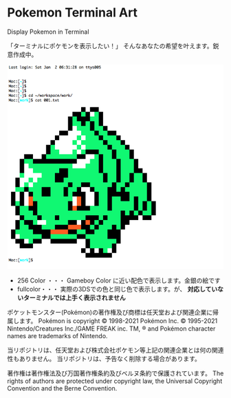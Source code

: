# Pokemon Terminal Art

Display Pokemon in Terminal

「ターミナルにポケモンを表示したい！」
そんなあなたの希望を叶えます。鋭意作成中。

![Screen Shot](https://raw.githubusercontent.com/shinya/image-storage/master/pokemon-terminal-art/ss.png)

* 256 Color ・・・ Gameboy Color に近い配色で表示します。金銀の絵です
* fullcolor・・・ 実際の3DSでの色と同じ色で表示します。が、 **対応していないターミナルでは上手く表示されません**


ポケットモンスター(Pokémon)の著作権及び商標は任天堂および関連企業に帰属します。
Pokémon is copyright © 1998-2021 Pokémon Inc. © 1995-2021 Nintendo/Creatures Inc./GAME FREAK inc. TM, ® and Pokémon character names are trademarks of Nintendo.

当リポジトリは、任天堂および株式会社ポケモン等上記の関連企業とは何の関連性もありません。
当リポジトリは、予告なく削除する場合があります。

著作権は著作権法及び万国著作権条約及びベルヌ条約で保護されています。
The rights of authors are protected under copyright law, the Universal Copyright Convention and the Berne Convention.

